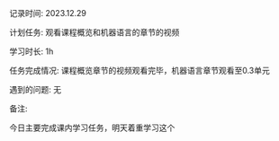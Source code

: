 记录时间: 2023.12.29

计划任务: 观看课程概览和机器语言的章节的视频

学习时长: 1h

任务完成情况: 课程概览章节的视频观看完毕，机器语言章节观看至0.3单元

遇到的问题: 无

备注:  

今日主要完成课内学习任务，明天着重学习这个
